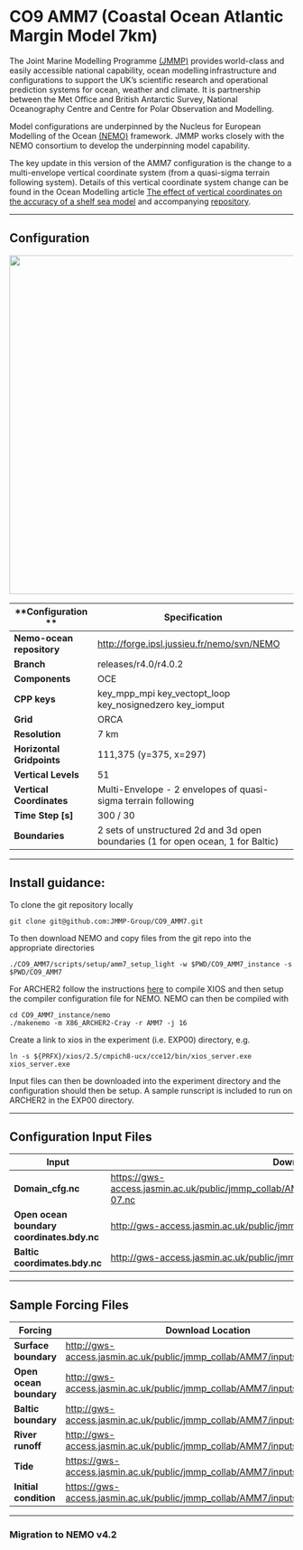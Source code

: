 # CO9 AMM7 (Coastal Ocean Atlantic Margin Model 7km) 

The Joint Marine Modelling Programme [(JMMP)](https://www.metoffice.gov.uk/research/approach/collaboration/joint-marine-modelling-programme) provides world-class and easily accessible national capability, ocean modelling infrastructure and configurations to support the UK’s scientific research and operational prediction systems for ocean, weather and climate. It is partnership between the Met Office and British Antarctic Survey, National Oceanography Centre and Centre for Polar Observation and Modelling.

Model configurations are underpinned by the Nucleus for European Modelling of the Ocean [(NEMO)](https://www.nemo-ocean.eu) framework. JMMP works closely with the NEMO consortium to develop the underpinning model capability. 

The key update in this version of the AMM7 configuration is the change to a multi-envelope vertical coordinate system (from a quasi-sigma terrain following system). Details of this vertical coordinate system change can be found in the Ocean Modelling article [The effect of vertical coordinates on the accuracy of a shelf sea model](https://doi.org/10.1016/j.ocemod.2021.101935) and accompanying [repository](https://zenodo.org/badge/latestdoi/235544712). 

---

## Configuration
<p align="center">
<img src="https://gws-access.jasmin.ac.uk/public/jmmp_collab/AMM7/CO9_repo/CO9_AMM7_domain_bathy.jpg" width="600" >
</p>

|  **Configuration ** | **Specification** |
|-------------- | -------------- |
| **Nemo-ocean repository** | http://forge.ipsl.jussieu.fr/nemo/svn/NEMO |
| **Branch** | releases/r4.0/r4.0.2 |
| **Components** | OCE |
| **CPP keys** | key_mpp_mpi key_vectopt_loop key_nosignedzero key_iomput |
| **Grid** | ORCA |
| **Resolution** | 7 km |
| **Horizontal Gridpoints** | 111,375 (y=375, x=297) |
| **Vertical Levels** | 51 |
| **Vertical Coordinates** | Multi-Envelope - 2 envelopes of quasi-sigma terrain following |
| **Time Step [s]** | 300 / 30 |
| **Boundaries** | 2 sets of unstructured 2d and 3d open boundaries (1 for open ocean, 1 for Baltic) |

---

## Install guidance:

To clone the git repository locally
```
git clone git@github.com:JMMP-Group/CO9_AMM7.git
```

To then download NEMO and copy files from the git repo into the appropriate directories 
```
./CO9_AMM7/scripts/setup/amm7_setup_light -w $PWD/CO9_AMM7_instance -s $PWD/CO9_AMM7
```

For ARCHER2 follow the instructions [here](https://github.com/hpc-uk/build-instructions/tree/main/apps/NEMO) to compile XIOS and then setup the compiler configuration file for NEMO.
NEMO can then be compiled with
```
cd CO9_AMM7_instance/nemo
./makenemo -m X86_ARCHER2-Cray -r AMM7 -j 16
```

Create a link to xios in the experiment (i.e. EXP00) directory, e.g.
```
ln -s ${PRFX}/xios/2.5/cmpich8-ucx/cce12/bin/xios_server.exe xios_server.exe
```
Input files can then be downloaded into the experiment directory  and the configuration should then be setup. A sample runscript is included to run on ARCHER2 in the EXP00 directory.

---

## Configuration Input Files

|  **Input** | **Download Location** |
|-------------- | -------------- |
| **Domain_cfg.nc** | https://gws-access.jasmin.ac.uk/public/jmmp_collab/AMM7/CO9_repo/domain_cfg_co9amm7_MEsL51r10-07.nc |
| **Open ocean boundary coordinates.bdy.nc** | http://gws-access.jasmin.ac.uk/public/jmmp_collab/AMM7/grid/coordinates.bdy.nc |
| **Baltic coordimates.bdy.nc** | http://gws-access.jasmin.ac.uk/public/jmmp_collab/AMM7/grid/coordinates.skagbdy.nc |

---

## Sample Forcing Files

| **Forcing** | **Download Location** |
|-------------- | ------------------|
| **Surface boundary** | http://gws-access.jasmin.ac.uk/public/jmmp_collab/AMM7/inputs/SBC/ |
| **Open ocean boundary** | http://gws-access.jasmin.ac.uk/public/jmmp_collab/AMM7/inputs/BDY/ |
| **Baltic boundary** | http://gws-access.jasmin.ac.uk/public/jmmp_collab/AMM7/inputs/BDY_SKAG/ |
| **River runoff** | http://gws-access.jasmin.ac.uk/public/jmmp_collab/AMM7/inputs/RIV/ |
| **Tide** | https://gws-access.jasmin.ac.uk/public/jmmp_collab/AMM7/inputs/TIDE/ |
| **Initial condition** | https://gws-access.jasmin.ac.uk/public/jmmp_collab/AMM7/inputs/IC/ |

---


### Migration to NEMO v4.2
